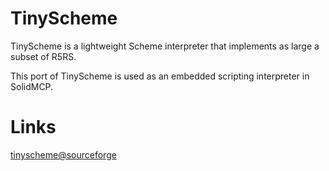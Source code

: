 

# TinyScheme

TinyScheme is a lightweight Scheme interpreter that implements as large a subset of R5RS.

This port of TinyScheme is used as an embedded scripting interpreter in SolidMCP.


# Links

[tinyscheme@sourceforge](http://tinyscheme.sourceforge.net/home.html)
